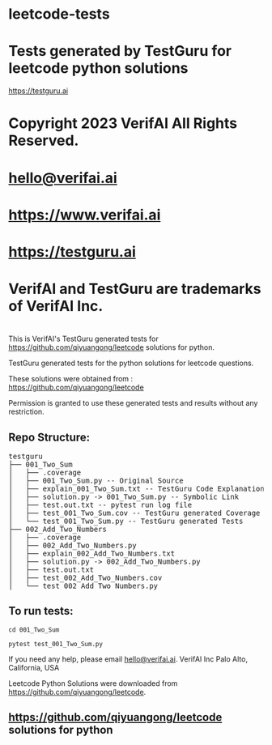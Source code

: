 # leetcode-tests
# Tests generated by TestGuru for leetcode python solutions

https://testguru.ai
# 
# Copyright 2023 VerifAI All Rights Reserved.
# hello@verifai.ai
# https://www.verifai.ai
# https://testguru.ai
# VerifAI and TestGuru are trademarks of VerifAI Inc.
# 

This is VerifAI's TestGuru generated tests for https://github.com/qiyuangong/leetcode solutions for python.

TestGuru generated tests for the python solutions for leetcode questions.

These solutions were obtained from :  https://github.com/qiyuangong/leetcode

Permission is granted to use these generated tests and results without any restriction.

Repo Structure:
---------------


<pre>
testguru
├── 001_Two_Sum
│   ├── .coverage
│   ├── 001_Two_Sum.py -- Original Source
│   ├── explain_001_Two_Sum.txt -- TestGuru Code Explanation
│   ├── solution.py -> 001_Two_Sum.py -- Symbolic Link
│   ├── test.out.txt -- pytest run log file
│   ├── test_001_Two_Sum.cov -- TestGuru generated Coverage Report
│   └── test_001_Two_Sum.py -- TestGuru generated Tests
├── 002_Add_Two_Numbers
│   ├── .coverage
│   ├── 002_Add_Two_Numbers.py
│   ├── explain_002_Add_Two_Numbers.txt
│   ├── solution.py -> 002_Add_Two_Numbers.py
│   ├── test.out.txt
│   ├── test_002_Add_Two_Numbers.cov
│   └── test_002_Add_Two_Numbers.py
</pre>


To run tests:
-------------

`cd 001_Two_Sum`

`pytest test_001_Two_Sum.py`



If you need any help, please email hello@verifai.ai.
VerifAI Inc 
Palo Alto, California, USA





Leetcode Python Solutions were downloaded from https://github.com/qiyuangong/leetcode.

https://github.com/qiyuangong/leetcode solutions for python
----------------------------------------------------------------

